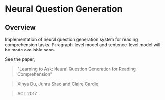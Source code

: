 # Neural Question Generation 

## Overview

Implementation of neural question generation system for reading comprehension tasks. Paragraph-level model and sentence-level model will be made available soon.

See the paper,
>"Learning to Ask: Neural Question Generation for Reading Comprehension"

>Xinya Du, Junru Shao and Claire Cardie

>ACL 2017
